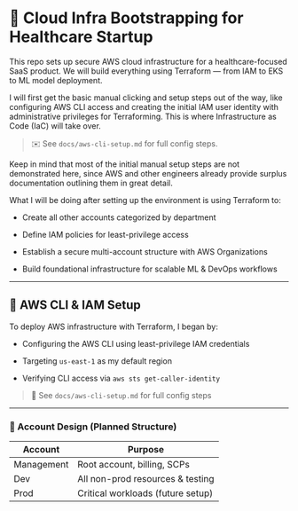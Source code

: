 # 🏥 Cloud Infra Bootstrapping for Healthcare Startup

This repo sets up secure AWS cloud infrastructure for a healthcare-focused SaaS product. We will build everything using Terraform — from IAM to EKS to ML model deployment.

I will first get the basic manual clicking and setup steps out of the way, like configuring AWS CLI access and creating the initial IAM user identity with administrative privileges for Terraforming. This is where Infrastructure as Code (IaC) will take over.

> ✉️ See `docs/aws-cli-setup.md` for full config steps.

Keep in mind that most of the initial manual setup steps are not demonstrated here, since AWS and other engineers already provide surplus documentation outlining them in great detail.

What I will be doing after setting up the environment is using Terraform to:

- Create all other accounts categorized by department
    
- Define IAM policies for least-privilege access
    
- Establish a secure multi-account structure with AWS Organizations
    
- Build foundational infrastructure for scalable ML & DevOps workflows
    

---

## 🔐 AWS CLI & IAM Setup

To deploy AWS infrastructure with Terraform, I began by:

- Configuring the AWS CLI using least-privilege IAM credentials
    
- Targeting `us-east-1` as my default region
    
- Verifying CLI access via `aws sts get-caller-identity`
    

> 📁 See `docs/aws-cli-setup.md` for full config steps

---

### 📂 Account Design (Planned Structure)

|Account|Purpose|
|---|---|
|Management|Root account, billing, SCPs|
|Dev|All non-prod resources & testing|
|Prod|Critical workloads (future setup)|